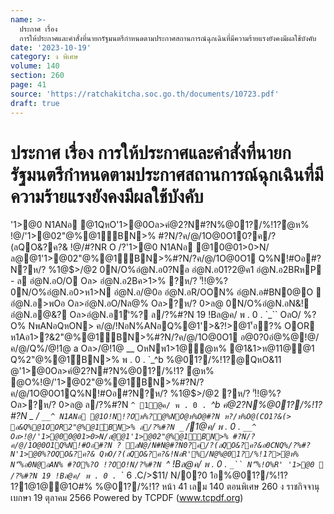 ```yaml
---
name: >-
  ประกาศ เรื่อง 
  การให้ประกาศและคำสั่งที่นายกรัฐมนตรีกำหนดตามประกาศสถานการณ์ฉุกเฉินที่มีความร้ายแรงยังคงมีผลใช้บังคับ
date: '2023-10-19'
category: ง พิเศษ
volume: 140
section: 260
page: 41
source: 'https://ratchakitcha.soc.go.th/documents/10723.pdf'
draft: true
---
```


# ประกาศ เรื่อง  การให้ประกาศและคำสั่งที่นายกรัฐมนตรีกำหนดตามประกาศสถานการณ์ฉุกเฉินที่มีความร้ายแรงยังคงมีผลใช้บังคับ

'1>@0 N1ANอ @1QหO'1>@0Oล>คํ@2?N#?N%@01?/%!1?ํ@ห% !@/'1>@02"@%@1์BN>% #?N/?ค/@/1O@0O10?ค/?(ลQO&?ค?& !@/#?NR O /?'1>@0 N1ANอ @10@01>0>N/ล@@1'1>@02"@%@1์BN>%#?N/?ค/@/1O@0O1 Q%N!#Oอ#?N?ห/? %1@$>/@2 0N/O%อํ@N.อ0?Nอ อํ@N.อ01?2@ค1 อํ@N.อ2BRหP - ล อํ@N.อO/O Oล> อํ@N.อ2Bค>1>% ?ห/? 'ั!!@%? 0N/O%อํ@N.อ0>ห1>N อํ@N.อ/@0อ อํ@N.อR/OON% อํ@N.อ#BN0@O  อํ@N.อ>พOอ Oล>อํ@N.อO/Nล@% Oล>?ห/? 0>ล@ 0N/O%อํ@N.อN&! อํ@N.อ@&? Oล>อํ@N.อ1'ิ%? ล/?%#?N 19 !Bล@ค/ พ . 0 . `_`` OลO/ %?O% NพANอQหON> ค/@/!NอN%ANอQ%@1'>&?!>@1'้อ?% OOR ห1Aอ1>?&2"@%@1์BN>%#?N/?ค/@/1O@0O1 อ@0?0อํ@%@!@/ค/@/Q%/@!1@ a Oล>/@!1@ __ OหNพ1>1@ํ@ห% @1&1>ห@11@@1 Q%2"@%@1์BN>% พ . 0 . `_^b %@01?/%!1?@QหO&11 @'1>@0Oล>คํ@2?N#?N%@01?/%!1? ํ@ห% @O%!@/'1>@02"@%@1์BN>%#?N/?ค/@/1O@0O1Q%N!#Oอ#?N?ห/? %1@$>/@2 ?ห/? 'ั!!@%? Oล>?ห/? 0>ล@ ล/?%#?N `^ 1@ค/ พ . 0 . `_^b คํ@2?N%@01?/%!1? #?N _ / `__^ N1ANอ @1O!N!?Oพ%?@%NO@ห%O@#?N ห?/ห%O@(CO1?&(> อ&Q%@1OOR2"@%@1์BN>% ล/?%#?N _` /1@ค/ พ . 0 . `__^ Oล>!@/'1>@00@01>0>N/ล@@1'1>@02"@%@1์BN>% #?N/?ค/@/1O@0O1Q%N!#Oอ#?N ? ลN@/N#N@#?N0?ค/?(ลQO&?ค?&อ0CNQ%/?%#?N'1>@0%?OQO&?ค?& QหO/?(ลQO&?ค?&!NอR'%/N@%@01?/%!1?>ํ@ห% N'็%อ0N@อAN% #?O%?O !?OO!N/?%#?N `^ !Bล@ค/ พ . 0 . `_`` N'็%!O%R' '1>@0  /?%#?N 19 !Bล@ค/ พ . 0 . `_` 6 .C/>$11/ N/0?0 1อ%@01?/%!1? 1?1@1@@1O#% %@01?/%!1? หน้า 41 เลม 140 ตอนพิเศษ 260 ง ราชกิจจานุเบกษา 19 ตุลาคม 2566 Powered by TCPDF (www.tcpdf.org)
